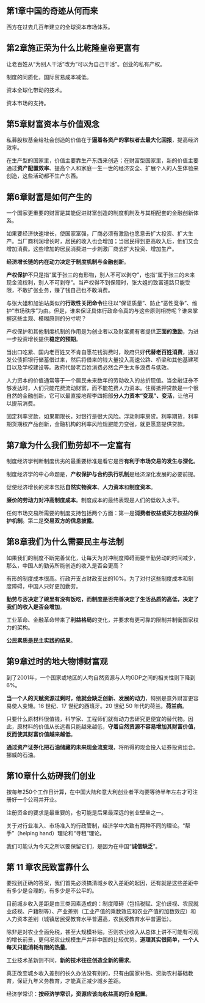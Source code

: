 ## 第1章中国的奇迹从何而来

西方在过去几百年建立的全球资本市场体系。

## 第2章施正荣为什么比乾隆皇帝更富有

让老百姓从“为别人干活”改为“可以为自己干活”。创业的私有产权。

制度的同质化，国际贸易成本减低。

资本全球化带动的技术。

资本市场的支持。

## 第5章财富资本与价值观念

私募股权基金给社会创造的价值在于**逼着各资产的掌权者去最大化回报**，提高经济效率。



在生产型的国家里，价值主要靠生产东西来创造；在财富型国家里，新的价值主要通过**资产配置效率**、提高个人和家庭一生一世的经济安全、扩展个人的人生体验来创造，这些活动都不生产东西。



## 第6章财富是如何产生的

一个国家更重要的财富是其能促进财富创造的制度机制及与其相配套的金融创新体系。



如果要经济快速增长，使国家富强，厂商必须有激励也愿意去扩大投资、扩大生产。当厂商利润增长时，居民的收入也会增加；当居民得到更高收入后，他们又会增加消费。这些增加的居民消费进一步刺激厂商去扩大投资、增加生产。



**经济增长链的内在动力决定于制度机制与金融创新**。



**产权保护**不只是指“属于张三的有形物，别人不可以剥夺”，也指“属于张三的未来现金流权利，别人不可剥夺”。当产权得不到保障时，张大姐的致富道路只能受限，不敢扩张业务，赚了钱自己也不敢消费。



与张大姐和加油站类似的**行政性关闭命令**往往以“保证质量”、防止“恶性竞争”、维护“市场秩序”为由。但是，谁来保证具体行政命令真的与这些原则相符呢？谁来掌握这些主观、模糊原则的分寸呢？



产权保护和其他制度机制的作用是为创业者以及财富拥有者提供**正面的激励**，为进一步投资增长提供**稳定的预期**。



当出口吃紧、国内老百姓又不肯自愿花钱消费时，政府只好**代替老百姓消费**，通过发公债把银行储蓄借过来，然后将借来的钱大量投入高速公路、桥梁和其他基建项目以及学校建设等。政府代替老百姓消费必然会产生太多浪费与低效。



人力资本的价值通常等于一个居民未来数年的劳动收入的总折现值。当金融证券不够发达时，人们只能花费流动财富，而不能花费人力资本。住房抵押贷款是一个很自然的金融创新，它可以最直接地帮李四把部**分人力资本“变现”、变活**，让他可以提前消费。



固定利率贷款，如果期限长，对银行是很大风险。浮动利率房贷。利率期货，利率期货期权产品创新，金融机构的利率风险规避能力变强，就更愿意提供贷款。



## 第7章为什么我们勤劳却不一定富有

制度经济学判断制度优劣的最重要标准是看它是否**有利于市场交易的发生与深化**。

制度经济学的中心命题是，**产权保护与合约执行机制**是经济深化发展的必要前提。

促使经济增长的资本包括**自然实物资本**、**人力资本**和**制度资本**。

**廉价的劳动力对冲高制度成本**。制度成本的最终表现是人们的低收入水平。

任何市场交易所需要的制度支持包括两个方面：第一是**消费者权益或买方权益的保护机制**。第二是**交易双方的信息披露**。



## 第8章我们为什么需要民主与法制

如果我们的制度不断完善优化，让每天为对冲制度障碍而要辛勤劳动的时间减少，那么，中国人的勤劳所能创造的收入是否会更高？



有形的制度成本很高。行政开支占财政支出的10%。为了对付这些制度成本和制度障碍，中国人只好更加勤劳。



**勤劳与否决定了碗里有没有饭吃，而制度是否完善决定了生活品质的高低，决定了我们的收入是否会增加**。



工业革命、金融革命带来了**利益格局**的变化，并要求有更可靠的限制并制衡国家权力的架构。



**公民素质是民主实践的结果**。



## 第9章过时的地大物博财富观

到了2001年，一个国家或地区的人均自然资源与人均GDP之间的相关性则下降到6%。



**当一个人的天赋资源过剩时，他就会缺乏创新、发展的动力**，特别是意外财富更容易使人变懒。16 世纪、17 世纪的西班牙。20 世纪 50 年代的荷兰。**荷兰病**。



只要什么原材料很值钱，科学家、工程师们就有动力去研究更便宜的替代物。因此，原材料的价值从长远看只能越来越低，**守着自然资源不容易增加其财富价值，反而使其财富价值越来越低**。



**通过资产证券化把石油储藏的未来现金流变现**，将所得的现金投入证券投资组合。挪威的石油。



## 第10章什么妨碍我们创业

按每年250个工作日计算，在中国大陆和意大利创业者平均要等待半年左右才可注册好一个公司并开业。

注册资金的要求是最重要的，也可能是后果最深远的创业壁垒之一。

关于对行业准入、市场准入的行政管制，经济学中大致有两种不同的理论。“帮手”（helping hand）理论和“寻租”理论。

我们可能认为今天之所以要保留它们，是因为在中国“**诚信缺乏**”。



## 第 11 章农民致富靠什么

要找到正确的答案，我们首先必须搞清城乡收入差距的起因，还有就是这些差距中有多少是合理的，有多少是不公平的。

目前城乡收入差距是由三类因素造成的：制度障碍（包括税赋、定价歧视、农民就业歧视、户籍制等）、产业差别（工业产值的乘数效应和农业产值的加数效应）和人力资本差别（城镇居民受教育水平普遍高，农民受教育水平普遍低）。

除非是对农业全面免税，甚至大规模补贴，否则农业收入从总体上讲不可能有可观的增长前景，更何况农业规模生产并非中国的比较优势。**道理其实很简单，一个人每天只能消耗有限的热量**。

工业技术革新则不同，**新的技术往往创造全新的需求**。

真正改变城乡收入差别的长久办法没有别的，只有由国家补贴、资助农村基础教育，保证九年义务教育，才能真正减少城乡差距。

经济学常识：**按经济学常识，资源应该向收益高的行业配置**。



